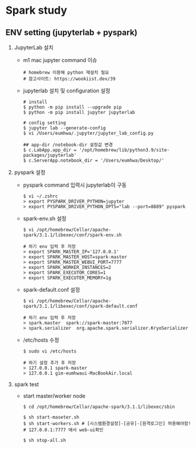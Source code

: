# Spark study
## ENV setting (jupyterlab + pyspark)

1. JupyterLab 설치

    - m1 mac jupyter command 이슈
        ```
        # homebrew 이용해 python 재설치 필요
        # 참고사이트: https://wookiist.dev/39
        ```
    - jupyterlab 설치 및 configuration 설정
        ```
        # install
        $ python -m pip install --upgrade pip
        $ python -m pip install jupyter jupyterlab

        # config setting
        $ jupyter lab --generate-config
        $ vi /Users/eumhwa/.jupyter/jupyter_lab_config.py

        ## app-dir /notebook-dir 설정값 변경
        $ c.LabApp.app_dir = '/opt/homebrew/lib/python3.9/site-packages/jupyterlab'
        $ c.ServerApp.notebook_dir = '/Users/eumhwa/Desktop/'
        ```

2. pyspark 설정
    - pyspark command 입력시 jupyterlab이 구동
        ```
        $ vi ~/.zshrc
        > export PYSPARK_DRIVER_PYTHON=jupyter
        > export PYSPARK_DRIVER_PYTHON_OPTS="lab --port=8889" pyspark
        ```
    - spark-env.sh 설정
        ```
        $ vi /opt/homebrew/Cellar/apache-spark/3.1.1/libexec/conf/spark-env.sh

        # 하기 env 입력 후 저장
        > export SPARK_MASTER_IP='127.0.0.1'
        > export SPARK_MASTER_HOST=spark-master
        > export SPARK_MASTER_WEBUI_PORT=7777
        > export SPARK_WORKER_INSTANCES=2
        > export SPARK_EXECUTOR_CORES=1
        > export SPARK_EXECUTER_MEMORY=1g
        ```
    - spark-default.conf 설정
        ```
        $ vi /opt/homebrew/Cellar/apache-spark/3.1.1/libexec/conf/spark-default.conf

        # 하기 env 입력 후 저장
        > spark.master  spark://spark-master:7077
        > spark.serializer  org.apache.spark.serializer.KryoSerializer
        ```
    - /etc/hosts 수정
        ```
        $ sudo vi /etc/hosts

        # 하기 설정 추가 후 저장
        > 127.0.0.1 spark-master
        > 127.0.0.1 gim-eumhwaui-MacBookAir.local
        ```

3. spark test
    - start master/worker node
        ```
        $ cd /opt/homebrew/Cellar/apache-spark/3.1.1/libexec/sbin
        
        $ sh start-maseter.sh 
        $ sh start-workers.sh # [시스템환경설정]-[공유]-[원격로그인] 허용해야함!
        # 127.0.0.1:7777 에서 web-ui확인
        
        $ sh stop-all.sh
        ```
    